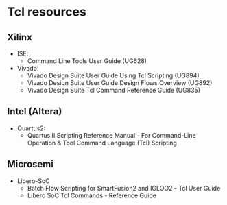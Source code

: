 # Tcl resources

## Xilinx

* ISE:
  * Command Line Tools User Guide (UG628)
* Vivado:
  * Vivado Design Suite User Guide Using Tcl Scripting (UG894)
  * Vivado Design Suite User Guide Design Flows Overview (UG892)
  * Vivado Design Suite Tcl Command Reference Guide (UG835)

## Intel (Altera)

* Quartus2:
  * Quartus II Scripting Reference Manual - For Command-Line Operation & Tool Command Language (Tcl) Scripting

## Microsemi

* Libero-SoC
  * Batch Flow Scripting for SmartFusion2 and IGLOO2 - Tcl User Guide
  * Libero SoC Tcl Commands - Reference Guide
